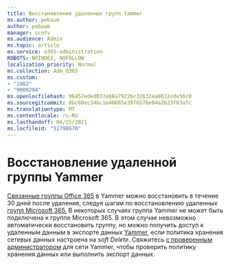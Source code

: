```yaml
---
title: Восстановление удаленных групп Yammer
ms.author: pebaum
author: pebaum
manager: scotv
ms.audience: Admin
ms.topic: article
ms.service: o365-administration
ROBOTS: NOINDEX, NOFOLLOW
localization_priority: Normal
ms.collection: Adm_O365
ms.custom:
- "1902"
- "9000294"
ms.openlocfilehash: 96457eded837e68a79226c32632ea8632cde56c0
ms.sourcegitcommit: 8bc60ec34bc1e40685e3976576e04a2623f63a7c
ms.translationtype: MT
ms.contentlocale: ru-RU
ms.lasthandoff: 04/15/2021
ms.locfileid: "51798670"
---
```

# <a name="restore-a-deleted-yammer-group"></a>Восстановление удаленной группы Yammer

[Связанные группы Office 365](https://docs.microsoft.com/yammer/manage-yammer-groups/yammer-and-office-365-groups) в Yammer можно восстановить в течение 30 дней после удаления, следуя шагам по восстановлению удаленных [групп Microsoft 365.](https://docs.microsoft.com/microsoft-365/admin/create-groups/restore-deleted-group)
В некоторых случаях группа Yammer не может быть подключена к группе Microsoft 365. В этом случае невозможно автоматически восстановить группу, но можно получить доступ к удаленным данным в экспорте данных [](https://docs.microsoft.com/yammer/manage-security-and-compliance/manage-data-compliance) [Yammer,](https://docs.microsoft.com/yammer/manage-security-and-compliance/export-yammer-enterprise-data) если политика хранения сетевых данных настроена на *soft Delete*. Свяжитесь [с проверенным администратором](https://docs.microsoft.com/yammer/manage-yammer-users/manage-yammer-admins) для сети Yammer, чтобы проверить политику хранения данных или выполнить экспорт данных.
